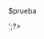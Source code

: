 <html>
 <head>
 </head>
 <body>
 <?php
$prueba=fopen("test.txt","r")
echo '<p>$prueba</p>';?>
 </body>
</html>
